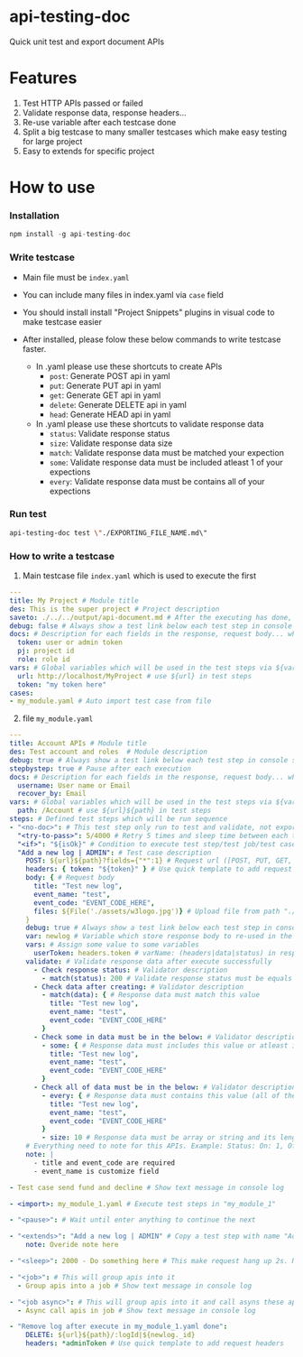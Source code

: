# api-testing-doc
Quick unit test and export document APIs

# Features
1. Test HTTP APIs passed or failed
2. Validate response data, response headers...
3. Re-use variable after each testcase done
4. Split a big testcase to many smaller testcases which make easy testing for large project
5. Easy to extends for specific project

# How to use
### Installation
```javascript
npm install -g api-testing-doc
```

### Write testcase
- Main file must be `index.yaml`
- You can include many files in index.yaml via `case` field
- You should install install "Project Snippets" plugins in visual code to make testcase easier
- After installed, please folow these below commands to write testcase faster. 

  * In .yaml please use these shortcuts to create APIs
    - `post`: Generate POST api in yaml
    - `put`: Generate PUT api in yaml
    - `get`: Generate GET api in yaml
    - `delete`: Generate DELETE api in yaml
    - `head`: Generate HEAD api in yaml
  * In .yaml please use these shortcuts to validate response data
    - `status`: Validate response status
    - `size`: Validate response data size
    - `match`: Validate response data must be matched your expection
    - `some`: Validate response data must be included atleast 1 of your expections
    - `every`: Validate response data must be contains all of your expections

### Run test
```sh
api-testing-doc test \"./EXPORTING_FILE_NAME.md\"
```

### How to write a testcase
1. Main testcase file `index.yaml` which is used to execute the first
```yaml
---
title: My Project # Module title
des: This is the super project # Project description
saveto: ./../../output/api-document.md # After the executing has done, the result will be exported to this path
debug: false # Always show a test link below each test step in console screen
docs: # Description for each fields in the response, request body... which is showed in document
  token: user or admin token
  pj: project id
  role: role id
vars: # Global variables which will be used in the test steps via ${varName}
  url: http://localhost/MyProject # use ${url} in test steps
  token: "my token here"  
cases:
- my_module.yaml # Auto import test case from file
```

2. file `my_module.yaml`
```yaml
---
title: Account APIs # Module title
des: Test account and roles  # Module description
debug: true # Always show a test link below each test step in console screen
stepbystep: true # Pause after each execution
docs: # Description for each fields in the response, request body... which is showed in document
  username: User name or Email
  recover_by: Email
vars: # Global variables which will be used in the test steps via ${varName}
  path: /Account # use ${url}${path} in test steps
steps: # Defined test steps which will be run sequence
- "<no-doc>": # This test step only run to test and validate, not export to doc
  "<try-to-pass>": 5/4000 # Retry 5 times and sleep time between each time is 4s when the request is validated failed.
  "<if>": "${isOk}" # Condition to execute test step/test job/test case...
  "Add a new log | ADMIN": # Test case description
    POST: ${url}${path}?fields={"*":1} # Request url ([POST, PUT, GET, DELETE, HEAD, PATCH])
    headers: { token: "${token}" } # Use quick template to add request headers
    body: { # Request body
      title: "Test new log",
      event_name: "test",
      event_code: "EVENT_CODE_HERE",
      files: ${File('./assets/w3logo.jpg')} # Upload file from path "./assets/w3logo.jpg"
    }
    debug: true # Always show a test link below each test step in console screen
    var: newlog # Variable which store response body to re-used in the other testcases
    vars: # Assign some value to some variables
      userToken: headers.token # varName: (headers|data|status) in response
    validate: # Validate response data after execute successfully
      - Check response status: # Validator description
        - match(status): 200 # Validate response status must be equals 200 (status|data|headers)
      - Check data after creating: # Validator description
        - match(data): { # Response data must match this value
          title: "Test new log",
          event_name: "test",
          event_code: "EVENT_CODE_HERE"
        }
      - Check some in data must be in the below: # Validator description
        - some: { # Response data must includes this value or atleast is 1 of them. This value can be object or array
          title: "Test new log",
          event_name: "test",
          event_code: "EVENT_CODE_HERE"
        }
      - Check all of data must be in the below: # Validator description
        - every: { # Response data must contains this value (all of them). This value can be object or array
          title: "Test new log",
          event_name: "test",
          event_code: "EVENT_CODE_HERE"
        }
        - size: 10 # Response data must be array or string and its length must be equals 10 items
    # Everything need to note for this APIs. Example: Status: On: 1, Off: 0...
    note: |
      - title and event_code are required
      - event_name is customize field

- Test case send fund and decline # Show text message in console log

- <import>: my_module_1.yaml # Execute test steps in "my_module_1"

- "<pause>": # Wait until enter anything to continue the next

- "<extends>": "Add a new log | ADMIN" # Copy a test step with name "Add a new log | ADMIN" and overide its attributes if is specified
    note: Overide note here

- "<sleep>": 2000 - Do something here # This make request hang up 2s. Need - to add description

- "<job>": # This will group apis into it
  - Group apis into a job # Show text message in console log

- "<job async>": # This will group apis into it and call asyns these apis
  - Async call apis in job # Show text message in console log

- "Remove log after execute in my_module_1.yaml done":
    DELETE: ${url}${path}/:logId|${newlog._id}
    headers: *adminToken # Use quick template to add request headers
```